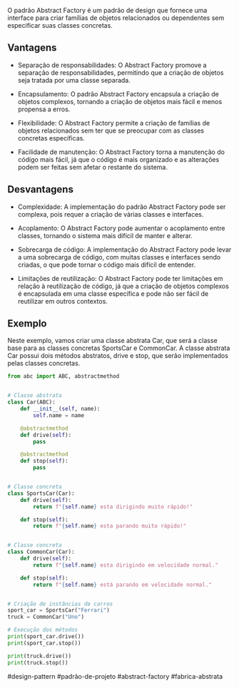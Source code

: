 O padrão Abstract Factory é um padrão de design que fornece uma interface para criar famílias de objetos relacionados ou
dependentes sem especificar suas classes concretas.

## Vantagens

- Separação de responsabilidades: O Abstract Factory promove a separação de responsabilidades, permitindo que a criação
  de objetos seja tratada por uma classe separada.

- Encapsulamento: O padrão Abstract Factory encapsula a criação de objetos complexos, tornando a criação de objetos
  mais fácil e menos propensa a erros.

- Flexibilidade: O Abstract Factory permite a criação de famílias de objetos relacionados sem ter que se preocupar com
  as classes concretas específicas.

- Facilidade de manutenção: O Abstract Factory torna a manutenção do código mais fácil, já que o código é mais
  organizado e as alterações podem ser feitas sem afetar o restante do sistema.

## Desvantagens

- Complexidade: A implementação do padrão Abstract Factory pode ser complexa, pois requer a criação de várias classes e
  interfaces.

- Acoplamento: O Abstract Factory pode aumentar o acoplamento entre classes, tornando o sistema mais difícil de manter e
  alterar.

- Sobrecarga de código: A implementação do Abstract Factory pode levar a uma sobrecarga de código, com muitas classes e
  interfaces sendo criadas, o que pode tornar o código mais difícil de entender.

- Limitações de reutilização: O Abstract Factory pode ter limitações em relação à reutilização de código, já que a
  criação de objetos complexos é encapsulada em uma classe específica e pode não ser fácil de reutilizar em outros
  contextos.

## Exemplo

Neste exemplo, vamos criar uma classe abstrata Car, que será a classe base para as classes concretas SportsCar e
CommonCar. A classe abstrata Car possui dois métodos abstratos, drive e stop, que serão implementados pelas classes
concretas.

```python
from abc import ABC, abstractmethod


# Classe abstrata
class Car(ABC):
    def __init__(self, name):
        self.name = name

    @abstractmethod
    def drive(self):
        pass

    @abstractmethod
    def stop(self):
        pass


# Classe concreta
class SportsCar(Car):
    def drive(self):
        return f"{self.name} esta dirigindo muito rápido!"

    def stop(self):
        return f"{self.name} esta parando muito rápido!"


# Classe concreta
class CommonCar(Car):
    def drive(self):
        return f"{self.name} esta dirigindo em velocidade normal."

    def stop(self):
        return f"{self.name} está parando em velocidade normal."


# Criação de instâncias de carros
sport_car = SportsCar("Ferrari")
truck = CommonCar("Uno")

# Execução dos métodos
print(sport_car.drive())
print(sport_car.stop())

print(truck.drive())
print(truck.stop())

```

#design-pattern #padrão-de-projeto #abstract-factory #fabrica-abstrata
